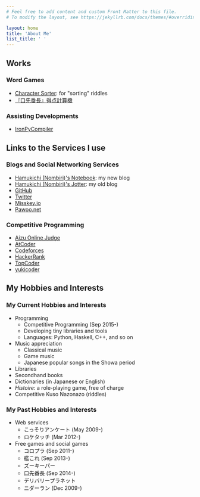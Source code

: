 ```yaml
---
# Feel free to add content and custom Front Matter to this file.
# To modify the layout, see https://jekyllrb.com/docs/themes/#overriding-theme-defaults

layout: home
title: 'About Me'
list_title: ' '
---
```


## Works

### Word Games

- [Character Sorter](./character-sorter/): for "sorting" riddles
- [『口先番長』得点計算機](http://blog.livedoor.jp/hamu_nbr/kuchisaki/index.html)

### Assisting Developments

- [IronPyCompiler](http://blog.livedoor.jp/hamu_nbr/archives/37031672.html)

## Links to the Services I use

### Blogs and Social Networking Services 

- [Hamukichi (Nombiri)'s Notebook](http://hamukichi.hatenablog.jp/): my new blog
- [Hamukichi (Nombiri)'s Jotter](http://blog.livedoor.jp/hamu_nbr/): my old blog
- [GitHub](https://github.com/hamukichi)
- [Twitter](https://twitter.com/hamukichi_nbr)
- [Misskey.io](https://misskey.io/@hamukichi)
- [Pawoo.net](https://pawoo.net/@hamukichi_nbr)

### Competitive Programming

- [Aizu Online Judge](http://judge.u-aizu.ac.jp/onlinejudge/user.jsp?id=hamukichi)
- [AtCoder](https://atcoder.jp/users/hamukichi)
- [Codeforces](http://codeforces.com/profile/Hamukichi)
- [HackerRank](https://www.hackerrank.com/hamukichi_nbr)
- [TopCoder](https://www.topcoder.com/members/hamukichi_nbr/)
- [yukicoder](http://yukicoder.me/users/1143)

## My Hobbies and Interests

### My Current Hobbies and Interests

- Programming
    - Competitive Programming (Sep 2015-)
    - Developing tiny libraries and tools
    - Languages: Python, Haskell, C++, and so on
- Music appreciation
    - Classical music
    - Game music
    - Japanese popular songs in the Showa period
- Libraries
- Secondhand books
- Dictionaries (in Japanese or English)
- <i>Histoire</i>: a role-playing game, free of charge
- Competitive Kuso Nazonazo (riddles)

### My Past Hobbies and Interests

- Web services
    - こっそりアンケート (May 2009-)
    - ロケタッチ (Mar 2012-)
- Free games and social games
    - コロプラ (Sep 2011-)
    - 艦これ (Sep 2013-)
    - ズーキーパー
    - 口先番長 (Sep 2014-)
    - デリバリープラネット
    - ニダーラン (Dec 2009-)